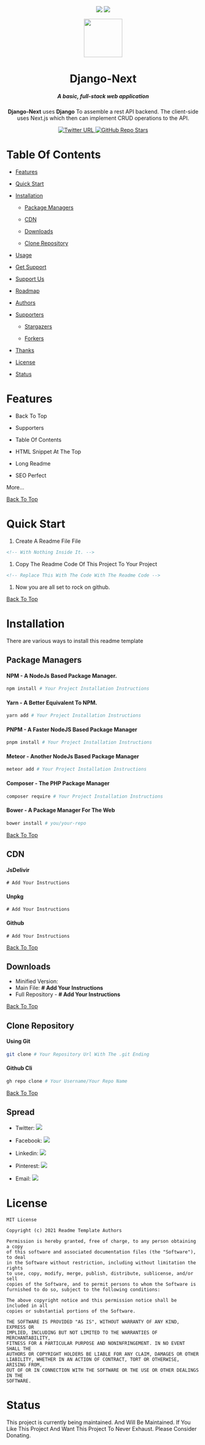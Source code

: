 <div align="center" id="top"><p>
  <a href="https://github.com/krishdevdb/readme-template/commits/master"><img src="https://img.shields.io/github/last-commit/krishdevdb/readme-template?style=flat-square"></a>
  <a href="#status"><img src="https://img.shields.io/badge/Maintained-yes-green.svg?style=flat-square"></a></p><img height="100px" width="100px" src="./logo.png">
  <br><h1>Django-Next</h1><h5>A basic, full-stack web application</h5><p><b>Django-Next</b> uses <b>Django</b> To assemble a rest API backend. The client-side uses Next.js which then can implement CRUD operations to the API.</p>
  <a href="https://twitter.com/Brendan_webdev">
  <img alt="Twitter URL" src="https://img.shields.io/twitter/url?color=%23ffffff00&amp;logo=twitter&amp;style=for-the-badge&amp;url=https%3A%2F%2Fgithub.com%2Fkrishdevdb%2Freadme-template">
  </a>
  <a href="https://github.com/krishdevdb/readme-template/stargazers"><img alt="GitHub Repo Stars" src="https://img.shields.io/github/stars/krishdevdb/readme-template?logo=Github&amp;style=for-the-badge"></a>
</div>

# Table Of Contents

* [Features](#features)

* [Quick Start](#quick-start)

* [Installation](#installation)

  * [Package Managers](#package-managers)

  * [CDN](#cdn)

  * [Downloads](#downloads)

  * [Clone Repository](#clone-repository)

* [Usage](#usage)

* [Get Support](#get-support)

* [Support Us](#support-us)

* [Roadmap](#roadmap)

* [Authors](#authors)

* [Supporters](#supporters)

  * [Stargazers](#stargazers)

  * [Forkers](#stargazers)

* [Thanks](#thanks)

* [License](#license)

* [Status](#status)

# Features

* Back To Top

* Supporters

* Table Of Contents

* HTML Snippet At The Top

* Long Readme

* SEO Perfect

 More...

[Back To Top][top]

# Quick Start

1. Create A Readme File File

```markdown
<!-- With Nothing Inside It. -->
```

1. Copy The Readme Code Of This Project To Your Project

```markdown
<!-- Replace This With The Code With The Readme Code -->
```

1. Now you are all set to rock on github.

[Back To Top][top]

# Installation

There are various ways to install this readme template

<!-- Delete The Package Managers/CDNs Not Applicable To You --> 
<!-- Replace These Installation Instructions With Your Instructions -->

## Package Managers

#### **NPM** - A NodeJs Based Package Manager.

```bash
npm install # Your Project Installation Instructions
```

#### Yarn - A Better Equivalent To NPM.

```bash
yarn add # Your Project Installation Instructions
```

#### PNPM - A Faster NodeJS Based Package Manager

```bash
pnpm install # Your Project Installation Instructions
```

#### Meteor - Another NodeJs Based Package Manager

```bash
meteor add # Your Project Installation Instructions
```

#### Composer - The PHP Package Manager

```bash
composer require # Your Project Installation Instructions
```

#### Bower - A Package Manager For The Web

```bash
bower install # you/your-repo
```

[Back To Top][top]

## CDN

#### JsDelivir

```
# Add Your Instructions
```

#### Unpkg

```
# Add Your Instructions
```

#### Github

```
# Add Your Instructions
```

[Back To Top][top]

## Downloads

* Minified Version: <!-- Remove If Not Applicable -->
* Main File: **# Add Your Instructions**
* Full Repository - **# Add Your Instructions**

[Back To Top][top]

## Clone Repository

####   Using Git

```bash
git clone # Your Repository Url With The .git Ending
```

#### Github Cli

```bash
gh repo clone # Your Username/Your Repo Name
```

[Back To Top][top]

## Spread

* Twitter: [![](https://img.shields.io/badge/Share-Twitter-%231DA1F2?style=flat-square)](https://twitter.com/intent/tweet?url=https://github.com/krishdevdb/readme-template\&text=This%20Readme%20Template%20Helped%20Me%20A%20Lot%20In%20My%20Opensource%20Project.%20Make%20Sure%20To%20Check%20It%20Out)

* Facebook: [![](https://img.shields.io/badge/Share-Facebook-%233b5998?style=flat-square)](https://www.facebook.com/sharer/sharer.php?u=https://github.com/krishdevdb/readme-template)

* Linkedin: [![](https://img.shields.io/badge/Share-Linkedin-%230e76a8?style=flat-square)](https://www.linkedin.com/shareArticle?mini=true\&url=https://github.com/krishdevdb/readme-template)

* Pinterest: [![](https://img.shields.io/badge/Share-Pinterest-%23c8232c?style=flat-square)](https://pinterest.com/pin/create/button/?url=https://github.com/krishdevdb/readme-template\&media=\&description=This%20Readme%20Template%20Helped%20Me%20A%20Lot%20In%20My%20Opensource%20Project.%20Make%20Sure%20To%20Check%20It%20Out)

* Email: [![](https://img.shields.io/badge/Share-Email-green?style=flat-square)](mailto:info@example.com?\&subject=\&cc=\&bcc=\&body=https://github.com/krishdevdb/readme-template%0AThis%20Readme%20Template%20Helped%20Me%20A%20Lot%20In%20My%20Opensource%20Project.%20Make%20Sure%20To%20Check%20It%20Out)

# License
```
MIT License

Copyright (c) 2021 Readme Template Authors

Permission is hereby granted, free of charge, to any person obtaining a copy
of this software and associated documentation files (the "Software"), to deal
in the Software without restriction, including without limitation the rights
to use, copy, modify, merge, publish, distribute, sublicense, and/or sell
copies of the Software, and to permit persons to whom the Software is
furnished to do so, subject to the following conditions:

The above copyright notice and this permission notice shall be included in all
copies or substantial portions of the Software.

THE SOFTWARE IS PROVIDED "AS IS", WITHOUT WARRANTY OF ANY KIND, EXPRESS OR
IMPLIED, INCLUDING BUT NOT LIMITED TO THE WARRANTIES OF MERCHANTABILITY,
FITNESS FOR A PARTICULAR PURPOSE AND NONINFRINGEMENT. IN NO EVENT SHALL THE
AUTHORS OR COPYRIGHT HOLDERS BE LIABLE FOR ANY CLAIM, DAMAGES OR OTHER
LIABILITY, WHETHER IN AN ACTION OF CONTRACT, TORT OR OTHERWISE, ARISING FROM,
OUT OF OR IN CONNECTION WITH THE SOFTWARE OR THE USE OR OTHER DEALINGS IN THE
SOFTWARE.
```

# Status

This project is currently being maintained. And Will Be Maintained. If You Like This Project And Want This Project To Never Exhaust. Please Consider Donating.



[top]: #top
[ issues ]: https://github.com/krishdevdb/readme-template/issues
[ pull-requests ]: https://github.com/krishdevdb/readme-template/pulls
[ chat ]: https://github.com/krishdevdb/readme-template/discussions
[ wiki ]: https://github.com/krishdevdb/readme-template/wiki